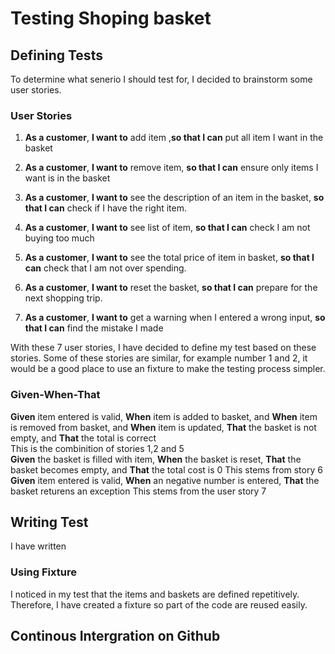 # Testing Shoping basket

## Defining Tests
To determine what senerio I should test for, I decided to brainstorm some user stories.   
### User Stories   
1. **As a customer**, **I want to** add item ,**so that I can** put all item I want in the basket   

2. **As a customer**, **I want to** remove item, **so that I can** ensure only items I want is in the basket  

3. **As a customer**, **I want to** see the description of an item in the basket, **so that I can** check if I have the right item.   

4. **As a customer**, **I want to** see list of item, **so that I can** check I am not buying too much

5. **As a customer**, **I want to** see the total price of item in basket, **so that I can** check that I am not over spending.

6. **As a customer**, **I want to** reset the basket, **so that I can** prepare for the next shopping trip.   

7. **As a customer**, **I want to** get a warning when I entered a wrong input, **so that I can** find the mistake I made   

With these 7 user stories, I have decided to define my test based on these stories.
Some of these stories are similar, for example number 1 and 2, it would be a good place to use an fixture to make the testing process simpler. 

### Given-When-That
**Given** item entered is valid, **When** item is added to basket, and **When** item is removed from basket, and **When** item is updated, **That** the basket is not empty, and **That** the total is correct   
This is the combinition of stories 1,2 and 5   
**Given** the basket is filled with item, **When** the basket is reset, **That** the basket becomes empty, and **That** the total cost is 0
This stems from story 6   
**Given** item entered is valid, **When** an negative number is entered, **That** the basket returens an exception
This stems from the user story 7
## Writing Test
I have written 

### Using Fixture
I noticed in my test that the items and baskets are defined repetitively. Therefore, I have created a fixture so part of the code are reused easily.

## Continous Intergration on Github

